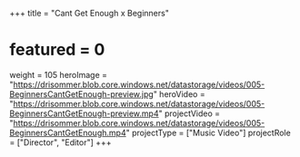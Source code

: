 +++
title = "Cant Get Enough x Beginners"
# featured = 0
weight = 105
heroImage = "https://drisommer.blob.core.windows.net/datastorage/videos/005-BeginnersCantGetEnough-preview.jpg"
heroVideo = "https://drisommer.blob.core.windows.net/datastorage/videos/005-BeginnersCantGetEnough-preview.mp4"
projectVideo = "https://drisommer.blob.core.windows.net/datastorage/videos/005-BeginnersCantGetEnough.mp4"
projectType = ["Music Video"]
projectRole = ["Director", "Editor"]
+++
